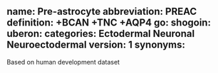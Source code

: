 name: Pre-astrocyte
abbreviation: PREAC
definition: +BCAN +TNC +AQP4
go:
shogoin: 
uberon:
categories: Ectodermal Neuronal Neuroectodermal
version: 1
synonyms:
---

Based on human development dataset
